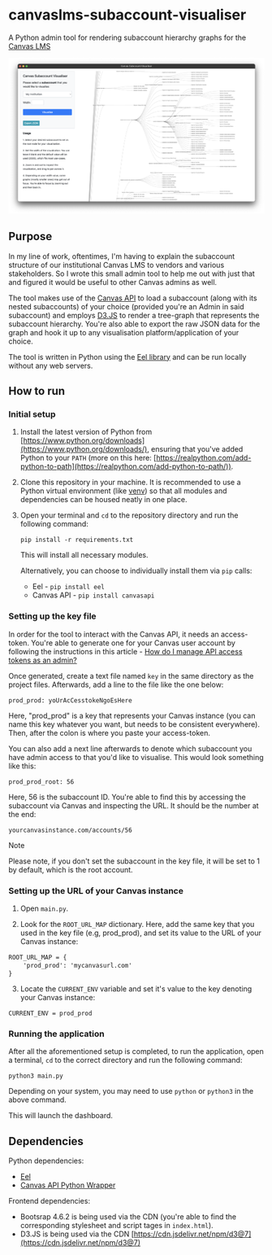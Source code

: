 # canvaslms-subaccount-visualiser
A Python admin tool for rendering subaccount hierarchy graphs for the [Canvas LMS](https://www.instructure.com/en-au/canvas)

![first version screenshot](/git_assets/sgrab_1.png)

## Purpose
In my line of work, oftentimes, I'm having to explain the subaccount structure of our institutional Canvas LMS to vendors and various stakeholders. So I wrote this small admin tool to help me out with just that and figured it would be useful to other Canvas admins as well. 

The tool makes use of the [Canvas API](https://canvas.instructure.com/doc/api/) to load a subaccount (along with its nested subaccounts) of your choice (provided you're an Admin in said subaccount) and employs [D3.JS](https://d3js.org/) to render a tree-graph that represents the subaccount hierarchy. You're also able to export the raw JSON data for the graph and hook it up to any visualisation platform/application of your choice.

The tool is written in Python using the [Eel library](https://github.com/python-eel/Eel) and can be run locally without any web servers.

## How to run

### Initial setup 
1. Install the latest version of Python from [https://www.python.org/downloads](https://www.python.org/downloads/), ensuring that you've added Python to your `PATH` (more on this here: [https://realpython.com/add-python-to-path](https://realpython.com/add-python-to-path/)). 

2. Clone this repository in your machine. It is recommended to use a Python virtual environment (like [venv](https://docs.python.org/3/library/venv.html)) so that all modules and dependencies can be housed neatly in one place.

3. Open your terminal and `cd` to the repository directory and run the following command:

    ```
    pip install -r requirements.txt
    ```

    This will install all necessary modules. 

    Alternatively, you can choose to individually install them via `pip` calls:

    - Eel - `pip install eel`
    - Canvas API - `pip install canvasapi`


### Setting up the key file
In order for the tool to interact with the Canvas API, it needs an access-token. You're able to generate one for your Canvas user account by following the instructions in this article - [How do I manage API access tokens as an admin?](https://community.canvaslms.com/t5/Admin-Guide/How-do-I-manage-API-access-tokens-as-an-admin/ta-p/89)

Once generated, create a text file named `key` in the same directory as the project files. Afterwards, add a line to the file like the one below:

```
prod_prod: yoUrAcCesstokeNgoEsHere
```

Here, "prod_prod" is a key that represents your Canvas instance (you can name this key whatever you want, but needs to be consistent everywhere). Then, after the colon is where you paste your access-token.   

You can also add a next line afterwards to denote which subaccount you have admin access to that you'd like to visualise. This would look something like this:

```
prod_prod_root: 56
```

Here, 56 is the subaccount ID. You're able to find this by accessing the subaccount via Canvas and inspecting the URL. It should be the number at the end:

```
yourcanvasinstance.com/accounts/56
```

> [!NOTE]
> Please note, if you don't set the subaccount in the key file, it will be set to 1 by default, which is the root account. 


### Setting up the URL of your Canvas instance
1. Open `main.py`.

2. Look for the `ROOT_URL_MAP` dictionary. Here, add the same key that you used in the key file (e.g, prod_prod), and set its value to the URL of your Canvas instance:

```
ROOT_URL_MAP = {
    'prod_prod': 'mycanvasurl.com'
}
```

3. Locate the `CURRENT_ENV` variable and set it's value to the key denoting your Canvas instance:

```
CURRENT_ENV = prod_prod
```

### Running the application
After all the aforementioned setup is completed, to run the application, open a terminal, `cd` to the correct directory and run the following command:

```
python3 main.py
```

Depending on your system, you may need to use `python` or `python3` in the above command. 

This will launch the dashboard. 

## Dependencies

Python dependencies:
- [Eel](https://github.com/python-eel/Eel) 
- [Canvas API Python Wrapper](https://canvasapi.readthedocs.io/en/stable/getting-started.html)

Frontend dependencies:
- Bootsrap 4.6.2 is being used via the CDN (you're able to find the corresponding stylesheet and script tages in  `index.html`). 
- D3.JS is being used via the CDN [https://cdn.jsdelivr.net/npm/d3@7](https://cdn.jsdelivr.net/npm/d3@7)

